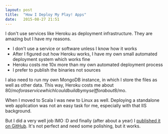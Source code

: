 ```yaml
---
layout: post
title:  "How I Deploy My Play! Apps"
date:   2015-08-27 21:51
---
```


I don't use services like Heroku as deployment infrastructure. They are amazing but I have my reasons.

<!--more-->

* I don't use a service or software unless I know how it works
* After I figured out how Heroku works, I have my own small automated deployment system which works fine
* Heroku costs me 10x more than my own automated deployment process
* I prefer to publish the binaries not sources

I also need to run my own MongoDB instance, in which I store the files as well as other data. This way, Heroku costs me about 80$/mo for a service which I could build by myself for about 8$/mo.

When I moved to Scala I was new to Linux as well. Deploying a standalone web application was not an easy task for me, especially with that IIS background.

But I did a very well job IMO :D and finally (after about a year) I [published it on GitHub](https://github.com/AmirKarimi/play-publish). It's not perfect and need some polishing, but it works.